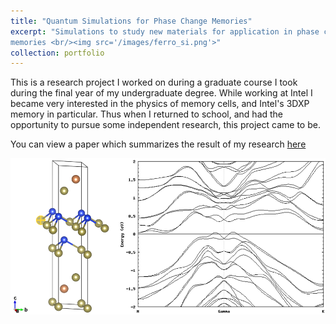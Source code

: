 ```yaml
---
title: "Quantum Simulations for Phase Change Memories"
excerpt: "Simulations to study new materials for application in phase change
memories <br/><img src='/images/ferro_si.png'>"
collection: portfolio
---
```



This is a research project I worked on during a graduate course I took during the final year of my undergraduate degree. While working at Intel I became very interested in the physics of memory cells, and Intel's 3DXP memory in particular. Thus when I returned to school, and had the opportunity to pursue some independent research, this project came to be.

You can view a paper which summarizes the result of my research <a href="files/dft_pcm_research.pdf">here</a>

<img src="/images/ferro_si.png">
